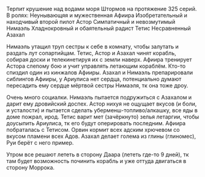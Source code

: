 Терпит крушение над водами моря Штормов на протяжение 325 серий.
В ролях:
Неунывающяя и мужественная Афиира
Изобретательный и находчивый второй пилот Астор
Симпатичный и невозмутимый Нимаэль
Хладнокровный и обаятельный радист Тетис
Несравненный Азахал

Нимаэль утащил труп сестры к себе в комнату, чтобы залутать и раздать лут сопартийцам.
Тетис, Астор и Азахал чинят корабль, собирая доски и телекинетируя их с земли наверх.
Афиира тренирует Астора слепому бою и учит управлять летающим кораблём.
Кто-то спиздил один из кинжалов Афииры.
Азахал и Нимаэль препарировали сиблингов Афииры, у Ариулиса нет сердца, потенциально думают пересадить ему сердце мёртвой сестры Нимаэля, тк она тоже дроу. 

Очень много социалки.
Нимаэль пытается подружиться с Азахалом и дарит ему дровийский доспех. Астор нихуя не ощущает вкусов (и боли, и усталости) и пытается сделать уберменш-топливо/алкашку, все яды в доме пожрал, ирод. Тетис варит мет (зачёркнуто) зелья летаргии, чтобы доусыпить Ариулиса, тк его будут оперировать последним. Афиира побраталась с Тетисом. Орвин кормит всех адским хрючевом со вкусом пламени всех Адов. Азахал делает голема из глины (глиномес), Руи берёт с него пример.

Утром все решают лететь в сторону Даара (лететь где-то 9 дней), тк там будет возможность починить корабль и уже оттуда двигаться в сторону Моррока. 

